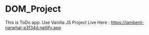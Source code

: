# DOM_Project
This is ToDo app. Use Vanilla JS
Project Live Here : https://lambent-narwhal-e3f34d.netlify.app
